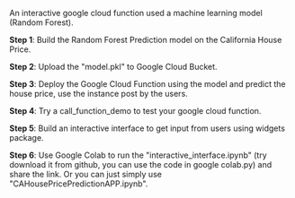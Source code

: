 An interactive google cloud function used a machine learning model (Random Forest).

**Step 1**: Build the Random Forest Prediction model on the California House Price.

**Step 2**: Upload the "model.pkl" to Google Cloud Bucket.

**Step 3**: Deploy the Google Cloud Function using the model and predict the house price, use the instance post by the users.

**Step 4**: Try a call_function_demo to test your google cloud function.

**Step 5**: Build an interactive interface to get input from users using widgets package.

**Step 6**: Use Google Colab to run the "interactive_interface.ipynb" (try download it from github, you can use the code in google colab.py) and share the link. Or you can just simply use "CAHousePricePredictionAPP.ipynb".

